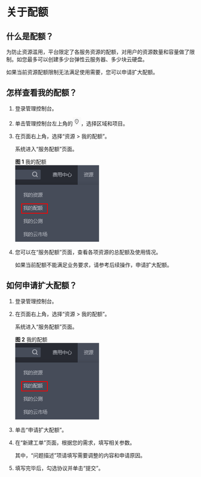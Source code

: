 # 关于配额<a name="cbr_03_0037"></a>

## 什么是配额？<a name="zh-cn_topic_0040259342_section102291042164212"></a>

为防止资源滥用，平台限定了各服务资源的配额，对用户的资源数量和容量做了限制。如您最多可以创建多少台弹性云服务器、多少块云硬盘。

如果当前资源配额限制无法满足使用需要，您可以申请扩大配额。

## 怎样查看我的配额？<a name="zh-cn_topic_0040259342_section07760615438"></a>

1.  登录管理控制台。
2.  单击管理控制台左上角的![](figures/icon-region-7.png)，选择区域和项目。
3.  在页面右上角，选择“资源 \> 我的配额”。

    系统进入“服务配额”页面。

    **图 1**  我的配额<a name="zh-cn_topic_0040259342_zh-cn_topic_0153762857_zh-cn_topic_0153105363_zh-cn_topic_0040259342_fig42735301084"></a>  
    ![](figures/我的配额.png "我的配额")

4.  您可以在“服务配额”页面，查看各项资源的总配额及使用情况。

    如果当前配额不能满足业务要求，请参考后续操作，申请扩大配额。


## 如何申请扩大配额？<a name="zh-cn_topic_0040259342_section18536123011437"></a>

1.  登录管理控制台。
2.  在页面右上角，选择“资源 \> 我的配额”。

    系统进入“服务配额”页面。

    **图 2**  我的配额<a name="zh-cn_topic_0040259342_fig795613181378"></a>  
    ![](figures/我的配额.png "我的配额")

3.  单击“申请扩大配额”。
4.  在“新建工单”页面，根据您的需求，填写相关参数。

    其中，“问题描述”项请填写需要调整的内容和申请原因。

5.  填写完毕后，勾选协议并单击“提交”。

